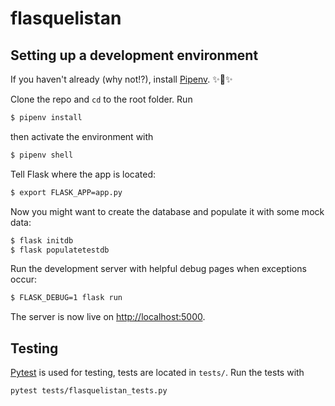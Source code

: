 # flasquelistan

## Setting up a development environment
If you haven't already (why not!?), install
[Pipenv](https://docs.pipenv.org/). ✨🍰✨

Clone the repo and `cd` to the root folder. Run
```sh
$ pipenv install
```
then activate the environment with
```sh
$ pipenv shell
```

Tell Flask where the app is located:
```sh
$ export FLASK_APP=app.py
```

Now you might want to create the database and populate it with some mock data:
```sh
$ flask initdb
$ flask populatetestdb
```

Run the development server with helpful debug pages when exceptions occur:
```sh
$ FLASK_DEBUG=1 flask run
```
The server is now live on [http://localhost:5000](http://localhost:5000).

## Testing
[Pytest](https://docs.pytest.org/en/latest/) is used for testing, tests are
located in `tests/`. Run the tests with
```sh
pytest tests/flasquelistan_tests.py
```
